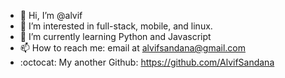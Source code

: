 - 👋 Hi, I’m @alvif
- 👀 I’m interested in full-stack, mobile, and linux.
- 🌱 I’m currently learning Python and Javascript
- 📫 How to reach me: email at alvifsandana@gmail.com 
- :octocat: My another Github: https://github.com/AlvifSandana

<!---
alvif/alvif is a ✨ special ✨ repository because its `README.md` (this file) appears on your GitHub profile.
You can click the Preview link to take a look at your changes.
--->
